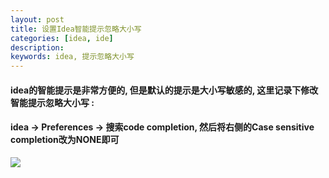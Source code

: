 ```yaml
---
layout: post  
title: 设置Idea智能提示忽略大小写  
categories: [idea, ide]  
description: 
keywords: idea, 提示忽略大小写  
---
```

#### idea的智能提示是非常方便的, 但是默认的提示是大小写敏感的, 这里记录下修改智能提示忽略大小写 :  

#### idea -> Preferences -> 搜索code completion, 然后将右侧的Case sensitive completion改为NONE即可  

![](https://taojintianxia.github.io/images/posts/ide/idea/code_completion.png)